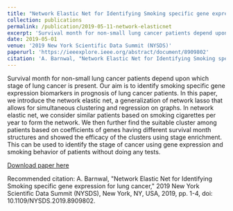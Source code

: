 ```yaml
---
title: "Network Elastic Net for Identifying Smoking specific gene expression for lung cancer"
collection: publications
permalink: /publication/2019-05-11-network-elasticnet
excerpt: 'Survival month for non-small lung cancer patients depend upon which stage of lung cancer is present. Our aim is to identify smoking specific gene expression biomarkers in prognosis of lung cancer patients. In this paper, we introduce the network elastic net, a generalization of network lasso that allows for simultaneous clustering and regression on graphs. In network elastic net, we consider similar patients based on smoking cigarettes per year to form the network. We then further find the suitable cluster among patients based on coefficients of genes having different survival month structures and showed the efficacy of the clusters using stage enrichment. This can be used to identify the stage of cancer using gene expression and smoking behavior of patients without doing any tests.'
date: 2019-05-01
venue: '2019 New York Scientific Data Summit (NYSDS)'
paperurl: 'https://ieeexplore.ieee.org/abstract/document/8909802'
citation: 'A. Barnwal, "Network Elastic Net for Identifying Smoking specific gene expression for lung cancer," 2019 New York Scientific Data Summit (NYSDS), New York, NY, USA, 2019, pp. 1-4, doi: 10.1109/NYSDS.2019.8909802.'
---
```

Survival month for non-small lung cancer patients depend upon which stage of lung cancer is present. Our aim is to identify smoking specific gene expression biomarkers in prognosis of lung cancer patients. In this paper, we introduce the network elastic net, a generalization of network lasso that allows for simultaneous clustering and regression on graphs. In network elastic net, we consider similar patients based on smoking cigarettes per year to form the network. We then further find the suitable cluster among patients based on coefficients of genes having different survival month structures and showed the efficacy of the clusters using stage enrichment. This can be used to identify the stage of cancer using gene expression and smoking behavior of patients without doing any tests.

[Download paper here](https://ieeexplore.ieee.org/abstract/document/8909802)

Recommended citation: A. Barnwal, "Network Elastic Net for Identifying Smoking specific gene expression for lung cancer," 2019 New York Scientific Data Summit (NYSDS), New York, NY, USA, 2019, pp. 1-4, doi: 10.1109/NYSDS.2019.8909802.
